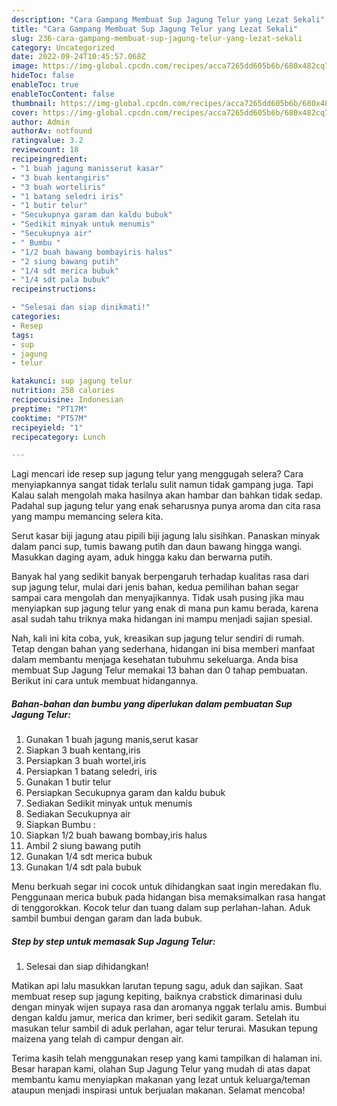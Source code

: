 ```yaml
---
description: "Cara Gampang Membuat Sup Jagung Telur yang Lezat Sekali"
title: "Cara Gampang Membuat Sup Jagung Telur yang Lezat Sekali"
slug: 236-cara-gampang-membuat-sup-jagung-telur-yang-lezat-sekali
category: Uncategorized
date: 2022-09-24T10:45:57.068Z
image: https://img-global.cpcdn.com/recipes/acca7265dd605b6b/680x482cq70/sup-jagung-telur-foto-resep-utama.jpg
hideToc: false
enableToc: true
enableTocContent: false
thumbnail: https://img-global.cpcdn.com/recipes/acca7265dd605b6b/680x482cq70/sup-jagung-telur-foto-resep-utama.jpg
cover: https://img-global.cpcdn.com/recipes/acca7265dd605b6b/680x482cq70/sup-jagung-telur-foto-resep-utama.jpg
author: Admin
authorAv: notfound
ratingvalue: 3.2
reviewcount: 18
recipeingredient:
- "1 buah jagung manisserut kasar"
- "3 buah kentangiris"
- "3 buah worteliris"
- "1 batang seledri iris"
- "1 butir telur"
- "Secukupnya garam dan kaldu bubuk"
- "Sedikit minyak untuk menumis"
- "Secukupnya air"
- " Bumbu "
- "1/2 buah bawang bombayiris halus"
- "2 siung bawang putih"
- "1/4 sdt merica bubuk"
- "1/4 sdt pala bubuk"
recipeinstructions:

- "Selesai dan siap dinikmati!"
categories:
- Resep
tags:
- sup
- jagung
- telur

katakunci: sup jagung telur 
nutrition: 258 calories
recipecuisine: Indonesian
preptime: "PT17M"
cooktime: "PT57M"
recipeyield: "1"
recipecategory: Lunch

---
```



Lagi mencari ide resep sup jagung telur yang menggugah selera? Cara menyiapkannya sangat tidak terlalu sulit namun tidak gampang juga. Tapi Kalau salah mengolah maka hasilnya akan hambar dan bahkan tidak sedap. Padahal sup jagung telur yang enak seharusnya punya aroma dan cita rasa yang mampu memancing selera kita.


Serut kasar biji jagung atau pipili biji jagung lalu sisihkan. Panaskan minyak dalam panci sup, tumis bawang putih dan daun bawang hingga wangi. Masukkan daging ayam, aduk hingga kaku dan berwarna putih.

Banyak hal yang sedikit banyak berpengaruh terhadap kualitas rasa dari sup jagung telur, mulai dari jenis bahan, kedua pemilihan bahan segar sampai cara mengolah dan menyajikannya. Tidak usah pusing jika mau menyiapkan sup jagung telur yang enak di mana pun kamu berada, karena asal sudah tahu triknya maka hidangan ini mampu menjadi sajian spesial.


Nah, kali ini kita coba, yuk, kreasikan sup jagung telur sendiri di rumah. Tetap dengan bahan yang sederhana, hidangan ini bisa memberi manfaat dalam membantu menjaga kesehatan tubuhmu sekeluarga. Anda bisa membuat Sup Jagung Telur memakai 13 bahan dan 0 tahap pembuatan. Berikut ini cara untuk membuat hidangannya.

<!--inarticleads1-->

##### Bahan-bahan dan bumbu yang diperlukan dalam pembuatan Sup Jagung Telur:

1. Gunakan 1 buah jagung manis,serut kasar
1. Siapkan 3 buah kentang,iris
1. Persiapkan 3 buah wortel,iris
1. Persiapkan 1 batang seledri, iris
1. Gunakan 1 butir telur
1. Persiapkan Secukupnya garam dan kaldu bubuk
1. Sediakan Sedikit minyak untuk menumis
1. Sediakan Secukupnya air
1. Siapkan  Bumbu :
1. Siapkan 1/2 buah bawang bombay,iris halus
1. Ambil 2 siung bawang putih
1. Gunakan 1/4 sdt merica bubuk
1. Gunakan 1/4 sdt pala bubuk


Menu berkuah segar ini cocok untuk dihidangkan saat ingin meredakan flu. Penggunaan merica bubuk pada hidangan bisa memaksimalkan rasa hangat di tenggorokkan. Kocok telur dan tuang dalam sup perlahan-lahan. Aduk sambil bumbui dengan garam dan lada bubuk. 

<!--inarticleads2-->

##### Step by step untuk memasak Sup Jagung Telur:


1. Selesai dan siap dihidangkan!

Matikan api lalu masukkan larutan tepung sagu, aduk dan sajikan. Saat membuat resep sup jagung kepiting, baiknya crabstick dimarinasi dulu dengan minyak wijen supaya rasa dan aromanya nggak terlalu amis. Bumbui dengan kaldu jamur, merica dan krimer, beri sedikit garam. Setelah itu masukan telur sambil di aduk perlahan, agar telur terurai. Masukan tepung maizena yang telah di campur dengan air. 

Terima kasih telah menggunakan resep yang kami tampilkan di halaman ini. Besar harapan kami, olahan Sup Jagung Telur yang mudah di atas dapat membantu kamu menyiapkan makanan yang lezat untuk keluarga/teman ataupun menjadi inspirasi untuk berjualan makanan. Selamat mencoba!
